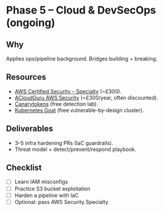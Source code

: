 # Phase 5 – Cloud & DevSecOps (ongoing)

## Why
Applies ops/pipeline background. Bridges building + breaking.

## Resources
- [AWS Certified Security – Specialty](https://aws.amazon.com/certification/certified-security-specialty/) (~£300).
- [ACloudGuru AWS Security](https://acloudguru.com/) (~£300/year, often discounted).
- [Canarytokens](https://canarytokens.org/generate) (free detection lab).
- [Kubernetes Goat](https://madhuakula.com/kubernetes-goat/) (free vulnerable-by-design cluster).

## Deliverables
- 3–5 infra hardening PRs (IaC guardrails).
- Threat model + detect/prevent/respond playbook.

## Checklist
- [ ] Learn IAM misconfigs
- [ ] Practice S3 bucket exploitation
- [ ] Harden a pipeline with IaC
- [ ] Optional: pass AWS Security Specialty
